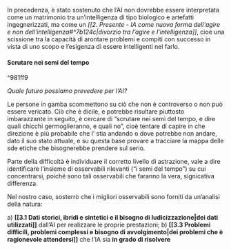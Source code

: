 In precedenza, è stato sostenuto che l’AI non dovrebbe essere interpretata come un matrimonio tra un’intelligenza di tipo biologico e artefatti ingegnerizzati, ma come un *[[2. Presente - IA come nuova forma dell'agire e non dell'intelligenza#^7b124c|divorzio tra l’agire e l’intelligenza]]*, cioè una scissione tra la capacità di arontare problemi e compiti con successo in vista di uno scopo e l’esigenza di essere intelligenti nel farlo.

#### Scrutare nei semi del tempo

^981ff9

*Quale futuro possiamo prevedere per l’AI?*

Le persone in gamba scommettono su ciò che non è controverso o non può essere vericato.
Ciò che è dicile, e potrebbe risultare piuttosto imbarazzante in seguito, è cercare di “scrutare nei semi del tempo, e dire quali chicchi germoglieranno, e quali no”, cioè tentare di capire in che direzione è più probabile che l’ stia andando o dove potrebbe non andare, dato il suo stato attuale, e su questa base provare a tracciare la mappa delle sde etiche che bisognerebbe prendere sul serio.

Parte della difficoltà è individuare il corretto livello di astrazione, vale a dire identificare l’insieme di osservabili rilevanti (“i semi del tempo”) su cui concentrarsi, poiché sono tali osservabili che faranno la vera, signicativa differenza. 

Nel nostro caso, sosterrò che i migliori osservabili sono forniti da un’analisi della natura:

a) **[[3.1 Dati storici, ibridi e sintetici e il bisogno di ludicizzazione|dei dati utilizzati]]** dall’AI per realizzare le proprie prestazioni; 
b) **[[3.3 Problemi difficili, problemi complessi e bisogno di avvolgimento|dei problemi che è ragionevole attendersi]]** che l’IA sia **in grado di risolvere**